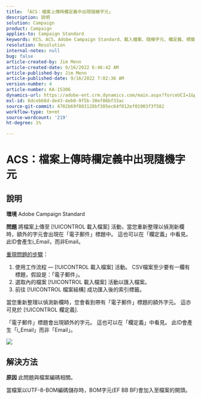 ```yaml
---
title: 「ACS：檔案上傳時欄定義中出現隨機字元」
description: 說明
solution: Campaign
product: Campaign
applies-to: Campaign Standard
keywords: KCS、ACS、Adobe Campaign Standard、載入檔案、隨機字元、欄定義、標籤、ID、已上傳的檔案、載入活動
resolution: Resolution
internal-notes: null
bug: false
article-created-by: Jim Menn
article-created-date: 9/16/2022 6:46:42 AM
article-published-by: Jim Menn
article-published-date: 9/16/2022 7:02:36 AM
version-number: 4
article-number: KA-15306
dynamics-url: https://adobe-ent.crm.dynamics.com/main.aspx?forceUCI=1&pagetype=entityrecord&etn=knowledgearticle&id=40695b52-8b35-ed11-9db1-0022480866ad
exl-id: 6dceb68d-de43-4eb0-9f5b-30ef86bf33ac
source-git-commit: 4702b69f883128bf305ec64f012ef01903f3f582
workflow-type: tm+mt
source-wordcount: '219'
ht-degree: 1%

---
```


# ACS：檔案上傳時欄定義中出現隨機字元

## 說明


<b>環境</b>
Adobe Campaign Standard

<b>問題</b>
將檔案上傳至 [!UICONTROL 載入檔案] 活動，當您重新整理以偵測新欄時，額外的字元會出現在「電子郵件」標題中。
這也可以在「欄定義」中看見。
此ID會產生i_Email，而非Email。

<u>重現問題的步驟</u>：

1. 使用工作流程 — [!UICONTROL 載入檔案] 活動。
CSV檔案至少要有一欄有標題，假設是：「電子郵件」。
2. 選取內的檔案 [!UICONTROL 載入檔案] 活動以匯入檔案。
3. 前往 [!UICONTROL 檔案結構] 成功匯入後的索引標籤。

當您重新整理以偵測新欄時，您會看到帶有「電子郵件」標題的額外字元。
這亦可見於 [!UICONTROL 欄定義].

「電子郵件」標題會出現額外的字元。
這也可以在「欄定義」中看見。
此ID會產生「i_Email」而非「Email」。

![](https://support.neolane.net/nl/jsp/previewFile.jsp?md5=0b4065125940743e01772361c3de7a42&amp;amp;ext=png&amp;amp;contentType=image/png&amp;amp;fileName=Load%20File%20Screen%20shot.png&amp;amp;__sessiontoken=___T6lIC6yifQm9PSg+71ewRkrmB1/tfKMdlN13lb9GkQA1d2ToxnddGEqJttAdN7IYNTQuGId1i+dlfO5r/nPKE5ad+kz0e8dAXoH4VqdvidxXXwq7EkJUIAIA)


## 解決方法


<b>原因</b>
此問題與檔案編碼相關。

當檔案以UTF-8-BOM編碼儲存時，BOM字元(EF BB BF)會加入至檔案的開頭。
